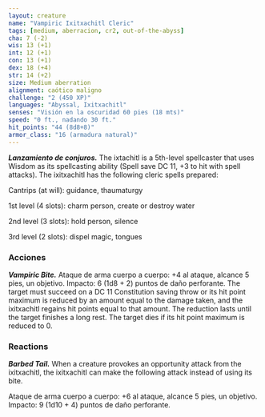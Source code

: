```yaml
---
layout: creature
name: "Vampiric Ixitxachitl Cleric"
tags: [medium, aberracion, cr2, out-of-the-abyss]
cha: 7 (-2)
wis: 13 (+1)
int: 12 (+1)
con: 13 (+1)
dex: 18 (+4)
str: 14 (+2)
size: Medium aberration
alignment: caótico maligno
challenge: "2 (450 XP)"
languages: "Abyssal, Ixitxachitl"
senses: "Visión en la oscuridad 60 pies (18 mts)"
speed: "0 ft., nadando 30 ft."
hit_points: "44 (8d8+8)"
armor_class: "16 (armadura natural)"
---
```


***Lanzamiento de conjuros.*** The ixtachitl is a 5th-level spellcaster that uses Wisdom as its spellcasting ability (Spell save DC 11, +3 to hit with spell attacks). The ixitxachitl has the following cleric spells prepared:

Cantrips (at will): guidance, thaumaturgy

1st level (4 slots): charm person, create or destroy water

2nd level (3 slots): hold person, silence

3rd level (2 slots): dispel magic, tongues

### Acciones

***Vampiric Bite.*** Ataque de arma cuerpo a cuerpo: +4 al ataque, alcance 5 pies, un objetivo. Impacto: 6 (1d8 + 2) puntos de daño perforante. The target must succeed on a DC 11 Constitution saving throw or its hit point maximum is reduced by an amount equal to the damage taken, and the ixitxachitl regains hit points equal to that amount. The reduction lasts until the target finishes a long rest. The target dies if its hit point maximum is reduced to 0.

### Reactions

***Barbed Tail.*** When a creature provokes an opportunity attack from the ixitxachitl, the ixitxachitl can make the following attack instead of using its bite.

Ataque de arma cuerpo a cuerpo: +6 al ataque, alcance 5 pies, un objetivo. Impacto: 9 (1d10 + 4) puntos de daño perforante.